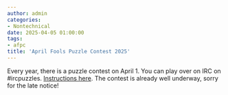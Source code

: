```yaml
---
author: admin
categories:
- Nontechnical
date: 2025-04-05 01:00:00
tags:
- afpc
title: 'April Fools Puzzle Contest 2025'
---
```


Every year, there is a puzzle contest on April 1. You can play over on IRC on #ircpuzzles. [Instructions here](https://blog.ircpuzzles.org/). The contest is already well underway, sorry for the late notice!
